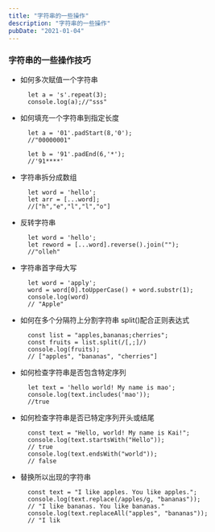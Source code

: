 ```yaml
---
title: "字符串的一些操作"
description: "字符串的一些操作"
pubDate: "2021-01-04"
---
```


### 字符串的一些操作技巧
* 如何多次赋值一个字符串
  
        let a = 's'.repeat(3);
        console.log(a);//"sss"
* 如何填充一个字符串到指定长度
  
        let a = '01'.padStart(8,'0');
        //"00000001"

        let b = '91'.padEnd(6,'*');
        //'91****'

* 字符串拆分成数组
  
        let word = 'hello';
        let arr = [...word];
        //["h","e","l","l","o"]

* 反转字符串

        let word = 'hello';
        let reword = [...word].reverse().join("");
        //"olleh"

* 字符串首字母大写

        let word = 'apply';
        word = word[0].toUpperCase() + word.substr(1);
        console.log(word) 
        // "Apple"

* 如何在多个分隔符上分割字符串
split()配合正则表达式

        const list = "apples,bananas;cherries";
        const fruits = list.split(/[,;]/)
        console.log(fruits); 
        // ["apples", "bananas", "cherries"]

* 如何检查字符串是否包含特定序列

        let text = 'hello world! My name is mao';
        console.log(text.includes('mao'));
        //true
* 如何检查字符串是否已特定序列开头或结尾
  
        const text = "Hello, world! My name is Kai!";
        console.log(text.startsWith("Hello")); 
        // true
        console.log(text.endsWith("world")); 
        // false
* 替换所以出现的字符串
   
        const text = "I like apples. You like apples.";
        console.log(text.replace(/apples/g, "bananas"));
        // "I like bananas. You like bananas."
        console.log(text.replaceAll("apples", "bananas"));
        // "I lik